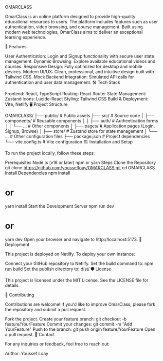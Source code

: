 OMARCLASS

OmarClass is an online platform designed to provide high-quality educational resources to users. The platform includes features such as user authentication, video browsing, and course management. Built using modern web technologies, OmarClass aims to deliver an exceptional learning experience.

🚀 Features

User Authentication: Login and Signup functionality with secure user state management.
Dynamic Browsing: Explore available educational videos and courses.
Responsive Design: Fully optimized for desktop and mobile devices.
Modern UI/UX: Clean, professional, and intuitive design built with Tailwind CSS.
Mock Backend Integration: Simulated API calls for authentication and user data management.
🛠️ Tech Stack

Frontend: React, TypeScript
Routing: React Router
State Management: Zustand
Icons: Lucide-React
Styling: Tailwind CSS
Build & Deployment: Vite, Netlify
🖥️ Project Structure

OMARCLASS/
├── public/                  # Public assets
├── src/                     # Source code
│   ├── components/          # Reusable components
│   │   ├── auth/            # Authentication forms
│   │   └── ...              # Other components
│   ├── pages/               # Application pages (Login, Signup, Browse)
│   ├── store/               # Zustand store for state management
│   └── ...                  # Other configuration files
├── package.json             # Project dependencies
└── vite.config.ts           # Vite configuration
🏗️ Installation and Setup

To run the project locally, follow these steps:

Prerequisites
Node.js (v16 or later)
npm or yarn
Steps
Clone the Repository
git clone https://github.com/youssefloay/OMARCLASS.git
cd OMARCLASS
Install Dependencies
npm install
# or
yarn install
Start the Development Server
npm run dev
# or
yarn dev
Open your browser and navigate to http://localhost:5173.
🚀 Deployment

This project is deployed on Netlify. To deploy your own instance:

Connect your GitHub repository to Netlify.
Set the build command to:
npm run build
Set the publish directory to:
dist/
🛡️ License

This project is licensed under the MIT License. See the LICENSE file for details.

🤝 Contributing

Contributions are welcome! If you'd like to improve OmarClass, please fork the repository and submit a pull request.

Fork the project.
Create your feature branch:
git checkout -b feature/YourFeature
Commit your changes:
git commit -m "Add YourFeature"
Push to the branch:
git push origin feature/YourFeature
Open a pull request.
📧 Contact

For any inquiries or feedback, feel free to reach out:

Author: Youssef Loay
